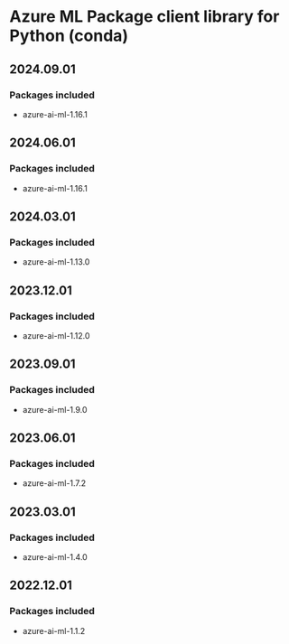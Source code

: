 # Azure ML Package client library for Python (conda)

## 2024.09.01

### Packages included

- azure-ai-ml-1.16.1

## 2024.06.01

### Packages included

- azure-ai-ml-1.16.1

## 2024.03.01

### Packages included

- azure-ai-ml-1.13.0

## 2023.12.01

### Packages included

- azure-ai-ml-1.12.0

## 2023.09.01

### Packages included

- azure-ai-ml-1.9.0

## 2023.06.01

### Packages included

- azure-ai-ml-1.7.2

## 2023.03.01

### Packages included

- azure-ai-ml-1.4.0

## 2022.12.01

### Packages included

- azure-ai-ml-1.1.2
